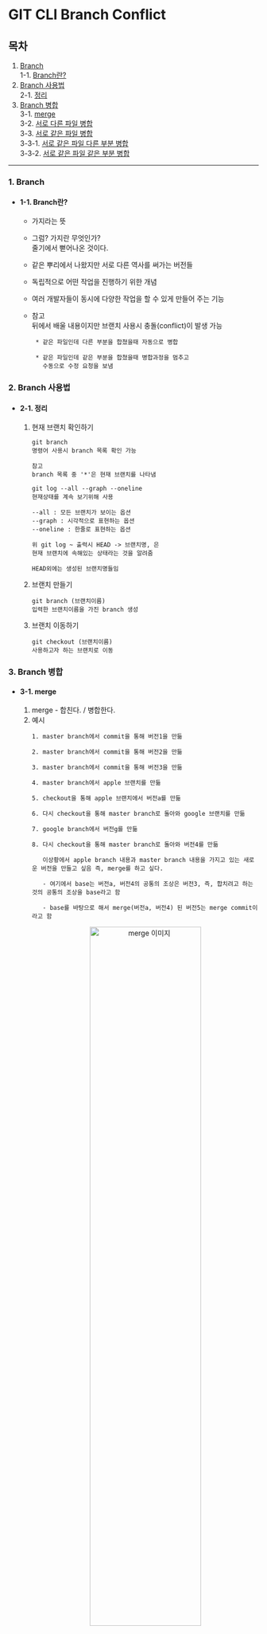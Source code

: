 # GIT CLI Branch Conflict 

## 목차
1. [Branch](#1-branch)  
1-1. [Branch란?](#1-1-branch란)   
2. [Branch 사용법](#2-branch-사용법)  
2-1. [정리](#2-1-정리)  
3. [Branch 병합](#3-branch-병합)  
3-1. [merge](#3-1-merge)  
3-2. [서로 다른 파일 병합](#3-2-서로-다른-파일-병합)  
3-3. [서로 같은 파일 병합](#3-3-서로-같은-파일-병합)  
3-3-1. [서로 같은 파일 다른 부분 병합](#3-3-1-서로-같은-파일-다른-부분-병합)   
3-3-2. [서로 같은 파일 같은 부분 병합](#3-3-1-서로-같은-파일-같은-부분-병합)  
***

### 1. Branch
  - #### 1-1. Branch란?
    - 가지라는 뜻   
    
    - 그럼? 가지란 무엇인가?  
      줄기에서 뻗어나온 것이다.   
    
    - 같은 뿌리에서 나왔지만 서로 다른 역사를 써가는 버전들  
    
    - 독립적으로 어떤 작업을 진행하기 위한 개념  
    
    - 여러 개발자들이 동시에 다양한 작업을 할 수 있게 만들어 주는 기능  
    
    - 참고  
      뒤에서 배울 내용이지만 브랜치 사용시 충돌(conflict)이 발생 가능  
      ```
       * 같은 파일인데 다른 부분을 합쳤을때 자동으로 병합
       
       * 같은 파일인데 같은 부분을 합쳤을때 병합과정을 멈추고
         수동으로 수정 요청을 보냄
      ```

### 2. Branch 사용법
  - #### 2-1. 정리
    1. 현재 브랜치 확인하기
       ```
       git branch 
       명령어 사용시 branch 목록 확인 가능
       
       참고 
       branch 목록 중 '*'은 현재 브랜치를 나타냄
       
       git log --all --graph --oneline
       현재상태를 계속 보기위해 사용
       
       --all : 모든 브랜치가 보이는 옵션
       --graph : 시각적으로 표현하는 옵션
       --oneline : 한줄로 표현하는 옵션
       
       위 git log ~ 출력시 HEAD -> 브랜치명, 은 
       현재 브랜치에 속해있는 상태라는 것을 알려줌
       
       HEAD외에는 생성된 브랜치명들임 
       ```
    2. 브랜치 만들기
       ```
       git branch (브랜치이름)
       입력한 브랜치이름을 가진 branch 생성
       ```
    3. 브랜치 이동하기
       ```
       git checkout (브랜치이름)
       사용하고자 하는 브랜치로 이동
       ```
### 3. Branch 병합
  - #### 3-1. merge
    1. merge - 합친다. / 병합한다.
    2. 예시 
       ```
       1. master branch에서 commit을 통해 버전1을 만듦
       
       2. master branch에서 commit을 통해 버전2을 만듦 
       
       3. master branch에서 commit을 통해 버전3을 만듦
       
       4. master branch에서 apple 브랜치를 만듦
       
       5. checkout을 통해 apple 브랜치에서 버전a를 만듦
       
       6. 다시 checkout을 통해 master branch로 돌아와 google 브랜치를 만듦
       
       7. google branch에서 버전g를 만듦
       
       8. 다시 checkout을 통해 master branch로 돌아와 버전4를 만듦
       
          이상황에서 apple branch 내용과 master branch 내용을 가지고 있는 새로운 버전을 만들고 싶음 즉, merge를 하고 싶다.
       
          - 여기에서 base는 버전a, 버전4의 공통의 조상은 버전3, 즉, 합치려고 하는 것의 공통의 조상을 base라고 함
       
          - base를 바탕으로 해서 merge(버전a, 버전4) 된 버전5는 merge commit이라고 함
       ```  
       <p align="center"><img src="/img/Git/merge1.png" width="70%" height="60%" title="merge 이미지"></img></p>  
       
  - #### 3-2. 서로 다른 파일 병합
    1. 진행과정
       1. manual-merge 폴더에서 새로 시작
       ```
       git init manual-merge
       
       cd manual-merge
       
       폴더 생성과 동시에 git init 후 폴더로 이동
       ```
       
       2. work1 버전 만들기
       ```
       nano work.txt
       
       git add work.txt
       
       git commit -m "work 1"
       ```
       
       3. 새로운 branch o2 생성 및 각 브랜치 work2 버전 만들기
       ```
       1. 새로운 branch o2 생성
       git branch o2
       
       2. master branch work2 버전 만들기
       nano master.txt
       
       git add master.txt
       
       git commit -m "work2"
       
       2-1. 커밋 메세지 변경하기
       현재 메세지인 work2 에서 master work2로 메세지 변경
       
       git commit --amend
       
       3. o2 branch에서 버전만들기
       nano o2.txt
       
       git add o2.txt
       
       git commit -m "o2 work2"
       ```
       
       4. 병합하기(master에 o2 branch를 병합)
       ```
       방향 o2 branch의 내용을 master로 
       
       1. 메인이 되는 branch로 이동
       git checkout master
       
       2. 현재 branch로 병합하고 싶은 branch를 merge를 통해 지정
       git merge o2
       
       3. git log --all --graph --oneline으로 병합 되었는지 확인
       
       4. git reset --hard (리셋하고 싶은 버전)
       -> 연습해보기 위해 사용
       ```  
  - #### 3-3. 서로 같은 파일 병합
    ##### 3-3-1. 서로 같은 파일 다른 부분 병합
       1. manual-merge 폴더에서 새로 시작
          ```
          git init manual-merge
       
          cd manual-merge
       
          폴더 생성과 동시에 git init 후 폴더로 이동
          ```
       
       2. 1 버전 만들기
          ```
          nano work.txt
       
          git add work.txt
       
          git commit -m "1"
          ```
       
       3. 새로운 branch o2 생성 및 각 브랜치 work2 버전 만들기
          ```
          1. 새로운 branch o2 생성
          git branch o2
       
          2. master branch master work 2 버전 만들기
          nano work.txt
       
          git add work.txt
       
          git commit -m "master work 2"
       
          3. o2 branch에서 o2 work 2 버전 만들기
          git checkout o2
       
          nano work.txt
       
          git add work.txt
       
          git commit -m "o2 work2"
          ```
       
       4. 병합하기(master에 o2 branch를 병합)
          ```
          방향 o2 branch의 내용을 master로 
       
          1. 메인이 되는 branch로 이동
          git checkout master
       
          2. 현재 branch로 병합하고 싶은 branch를 merge를 통해 지정
          git merge o2
       
          3. git log --all --graph --oneline으로 병합 되었는지 확인
       
          4. cat work.txt로 변경된 부분 확인 
          ```  
       
       중요!  병합시 같은 파일이라고 하더라도 서로 다른 부분을 수정했다면 알아서 수정해준다.   
    
    ##### 3-3-2. 서로 같은 파일 같은 부분 병합
       1. manual-merge 폴더에서 새로 시작
          ```
          git init manual-merge
       
          cd manual-merge
       
          폴더 생성과 동시에 git init 후 폴더로 이동
          ```
       
       2. work 1 버전 만들기
          ```
          nano work.txt
       
          git add work.txt
       
          git commit -m "work 1"
          ```
       
       3. 새로운 branch o2 생성 및 각 브랜치 work2 버전 만들기
          ```
          1. 새로운 branch o2 생성
          git branch o2
       
          2. master branch master work 2 버전 만들기
          nano work.txt
       
          git add work.txt
       
          git commit -m "master work 2"
       
          3. o2 branch에서 o2 work 2 버전 만들기
          git checkout o2
       
          nano work.txt
       
          git add work.txt
       
          git commit -m "o2 work2"
          ```
       
       4. 병합하기(master에 o2 branch를 병합)
          ```
          방향 o2 branch의 내용을 master로 
       
          1. 메인이 되는 branch로 이동
          git checkout master
       
          2. 현재 branch로 병합하고 싶은 branch를 merge를 통해 지정
          git merge o2
       
          3. CONFLICT 발생
          Auto-merging work.txt
          CONFLICT (content): Merge conflict in work.txt
          Automatic merge failed; fix conflicts and then commit the result.
          
          충돌이 발생해서 자동으로 합칠 수 없다는 것
          즉, 이 부분만 해결해주면 다른 부분은 알아서 하겠다.

       
          4. git status로 현재 상태 보기
          On branch master
          You have unmerged paths.
            (fix conflicts and run "git commit")
            (use "git merge --abort" to abort the merge)

          Unmerged paths:
            (use "git add <file>..." to mark resolution)
                  both modified:   work.txt

          no changes added to commit (use "git add" and/or "git commit -a")
          
          해당 파일이 충돌이 났다.
          
          5. 파일 확인해보기
          nano work.txt
          
          아래와 같이 파일 내용이 보여짐
          #Title
          content
          <<<<<<< HEAD         ← 현재 Branch 즉, master의 내용
          master
          =======              ← 구분자
          o2
          >>>>>>> o2           ← o2 Branch의 내용
          #Title
          content
          
          즉, 위 내용은 구분자를 중심으로 위에는 현재 Branch의 내용이고, 아래는 o2 Branch의 내용
          "이 부분은 자동으로 합칠 수 없으니 이 부분을 해결해 준다면 나머지는 알아서 하겠다."
          
          중요하다고 생각하는 부분을 남기면 됨 
            1. master가 중요하다고 생각하면 master 내용에서 수정한 부분을 제외하고 다 지움
               Ex) 
               #Title
               content
               master
               #Title
               content
            
            2. o2가 중요하다고 생각하면 o2 내용에서 수정한 부분을 제외하고 다 지움
            
            3. 둘 다 중요하다고 생각하면 master, o2 내용에서 수정한 부분을 제외하고 다 지움(형식은 본인 마음대로)
               Ex) 
               #Title
               content
               master, o2
               #Title
               content
               
          6. 충돌 해결 후 버전만들기
          git add work.txt
          
          git commit
          자동으로 Conflict가 해결되었다고 나오면서 merge commit이 됨
          ```

## Reference   
  - [생활코딩 GIT CLI Branch](https://opentutorials.org/course/3840)

***
[목차로 이동](https://github.com/youngho-j/TIL/blob/main/Git/README.md "Go README.md")


